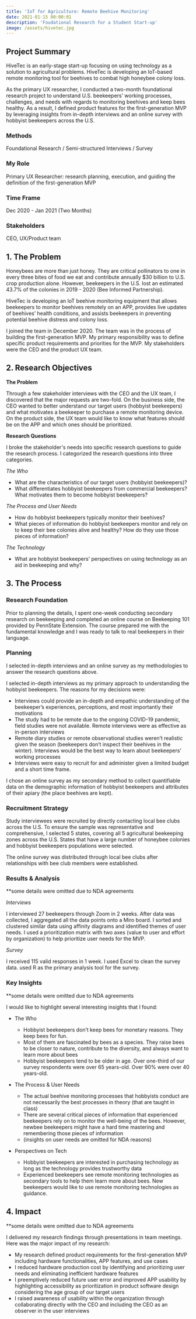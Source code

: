 ```yaml
---
title: 'IoT for Agriculture: Remote Beehive Monitoring'
date: 2021-01-15 00:00:01
description: 'Foudational Research for a Student Start-up'
image: /assets/hivetec.jpg
---
```


## Project Summary

HiveTec is an early-stage start-up focusing on using technology as a solution to agricultural problems. HiveTec is developing an IoT-based remote monitoring tool for beehives to combat high honeybee colony loss.

As the primary UX researcher, I conducted a two-month foundational research project to understand U.S. beekeepers’ working processes, challenges, and needs with regards to monitoring beehives and keep bees healthy. As a result, I defined product features for the first-generation MVP by leveraging insights from in-depth interviews and an online survey with hobbyist beekeepers across the U.S.

### Methods

Foundational Research / Semi-structured Interviews / Survey

### My Role

Primary UX Researcher: research planning, execution, and guiding the definition of the first-generation MVP

### Time Frame

Dec 2020 - Jan 2021 (Two Months)

### Stakeholders

CEO, UX/Product team


## 1. The Problem

Honeybees are more than just honey. They are critical pollinators to one in every three bites of food we eat and contribute annually $30 billion to U.S. crop production alone. However, beekeepers in the U.S. lost an estimated 43.7% of the colonies in 2019 - 2020 (Bee Informed Partnership).

HiveTec is developing an IoT beehive monitoring equipment that allows beekeepers to monitor beehives remotely on an APP, provides live updates of beehives’ health conditions, and assists beekeepers in preventing potential beehive distress and colony loss.

I joined the team in December 2020. The team was in the process of building the first-generation MVP. My primary responsibility was to define specific product requirements and priorities for the MVP. My stakeholders were the CEO and the product UX team.


## 2. Research Objectives

**The Problem**

Through a few stakeholder interviews with the CEO and the UX team, I discovered that the major requests are two-fold. On the business side, the CEO wanted to better understand our target users (hobbyist beekeepers) and what motivates a beekeeper to purchase a remote monitoring device. On the product side, the UX team would like to know what features should be on the APP and which ones should be prioritized.

**Research Questions**

I broke the stakeholder's needs into specific research questions to guide the research process. I categorized the research questions into three categories.

_The Who_

- What are the characteristics of our target users (hobbyist beekeepers)?
- What differentiates hobbyist beekeepers from commercial beekeepers? What motivates them to become hobbyist beekeepers?

_The Process and User Needs_

- How do hobbyist beekeepers typically monitor their beehives?
- What pieces of information do hobbyist beekeepers monitor and rely on to keep their bee colonies alive and healthy? How do they use those pieces of information?

_The Technology_

- What are hobbyist beekeepers’ perspectives on using technology as an aid in beekeeping and why?


## 3. The Process

### Research Foundation

Prior to planning the details, I spent one-week conducting secondary research on beekeeping and completed an online course on Beekeeping 101 provided by PennState Extension. The course prepared me with the fundamental knowledge and I was ready to talk to real beekeepers in their language.

### Planning

I selected in-depth interviews and an online survey as my methodologies to answer the research questions above. 

I selected in-depth interviews as my primary approach to understanding the hobbyist beekeepers. The reasons for my decisions were:

- Interviews could provide an in-depth and empathic understanding of the beekeeper’s experiences, perceptions, and most importantly their motivations
- The study had to be remote due to the ongoing COVID-19 pandemic, field studies were not available. Remote interviews were as effective as in-person interviews
- Remote diary studies or remote observational studies weren’t realistic given the season (beekeepers don’t inspect their beehives in the winter). Interviews would be the best way to learn about beekeepers’ working processes
- Interviews were easy to recruit for and administer given a limited budget and a short time frame.

I chose an online survey as my secondary method to collect quantifiable data on the demographic information of hobbyist beekeepers and attributes of their apiary (the place beehives are kept).

### Recruitment Strategy

Study interviewees were recruited by directly contacting local bee clubs across the U.S. To ensure the sample was representative and comprehensive, I selected 5 states, covering all 5 agricultural beekeeping zones across the U.S. States that have a large number of honeybee colonies and hobbyist beekeepers populations were selected.

The online survey was distributed through local bee clubs after relationships with bee club members were established.

### Results & Analysis

**some details were omitted due to NDA agreements

_Interviews_

I interviewed 27 beekeepers through Zoom in 2 weeks. After data was collected, I aggregated all the data points onto a Miro board. I sorted and clustered similar data using affinity diagrams and identified themes of user needs. I used a prioritization matrix with two axes (value to user and effort by organization) to help prioritize user needs for the MVP. 

_Survey_

I received 115 valid responses in 1 week. I used Excel to clean the survey data. used R as the primary analysis tool for the survey.


### Key Insights

**some details were omitted due to NDA agreements

I would like to highlight several interesting insights that I found:

- The Who
  - Hobbyist beekeepers don’t keep bees for monetary reasons. They keep bees for fun.
  - Most of them are fascinated by bees as a species. They raise bees to be closer to nature, contribute to the diversity, and always want to learn more about bees
  - Hobbyist beekeepers tend to be older in age. Over one-third of our survey respondents were over 65 years-old. Over 90% were over 40 years-old.

- The Process & User Needs
  - The actual beehive monitoring processes that hobbyists conduct are not necessarily the best processes in theory (that are taught in class)
  - There are several critical pieces of information that experienced beekeepers rely on to monitor the well-being of the bees. However, newbee beekeepers might have a hard time mastering and remembering those pieces of information
  - (insights on user needs are omitted for NDA reasons)

- Perspectives on Tech
  - Hobbyist beekeepers are interested in purchasing technology as long as the technology provides trustworthy data
  - Experienced beekeepers see remote monitoring technologies as secondary tools to help them learn more about bees. New beekeepers would like to use remote monitoring technologies as guidance.


## 4. Impact

**some details were omitted due to NDA agreements

I delivered my research findings through presentations in team meetings. Here was the major impact of my research:

- My research defined product requirements for the first-generation MVP including hardware functionalities, APP features, and use cases
- I reduced hardware production cost by identifying and prioritizing user needs and eliminating inefficient hardware features
- I preemptively reduced future user error and improved APP usability by highlighting accessibility as prioritization in product software design considering the age group of our target users
- I raised awareness of usability within the organization through collaborating directly with the CEO and including the CEO as an observer in the user interviews
